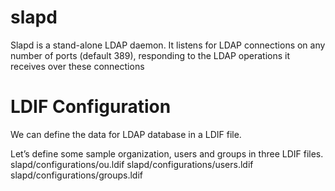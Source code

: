 # slapd
Slapd is a stand-alone LDAP daemon. It listens for LDAP connections on any number of ports (default 389), responding to the LDAP operations it receives over these connections

# LDIF Configuration
We can define the data for LDAP database in a LDIF file.

Let’s define some sample organization, users and groups in three LDIF files.
slapd/configurations/ou.ldif
slapd/configurations/users.ldif
slapd/configurations/groups.ldif